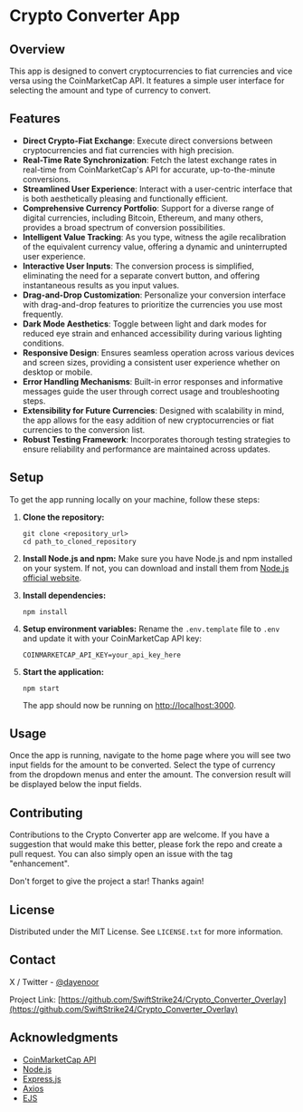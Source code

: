 # Crypto Converter App

## Overview

This app is designed to convert cryptocurrencies to fiat currencies and vice versa using the CoinMarketCap API. It features a simple user interface for selecting the amount and type of currency to convert.

## Features

- **Direct Crypto-Fiat Exchange**: Execute direct conversions between cryptocurrencies and fiat currencies with high precision.
- **Real-Time Rate Synchronization**: Fetch the latest exchange rates in real-time from CoinMarketCap's API for accurate, up-to-the-minute conversions.
- **Streamlined User Experience**: Interact with a user-centric interface that is both aesthetically pleasing and functionally efficient.
- **Comprehensive Currency Portfolio**: Support for a diverse range of digital currencies, including Bitcoin, Ethereum, and many others, provides a broad spectrum of conversion possibilities.
- **Intelligent Value Tracking**: As you type, witness the agile recalibration of the equivalent currency value, offering a dynamic and uninterrupted user experience.
- **Interactive User Inputs**: The conversion process is simplified, eliminating the need for a separate convert button, and offering instantaneous results as you input values.
- **Drag-and-Drop Customization**: Personalize your conversion interface with drag-and-drop features to prioritize the currencies you use most frequently.
- **Dark Mode Aesthetics**: Toggle between light and dark modes for reduced eye strain and enhanced accessibility during various lighting conditions.
- **Responsive Design**: Ensures seamless operation across various devices and screen sizes, providing a consistent user experience whether on desktop or mobile.
- **Error Handling Mechanisms**: Built-in error responses and informative messages guide the user through correct usage and troubleshooting steps.
- **Extensibility for Future Currencies**: Designed with scalability in mind, the app allows for the easy addition of new cryptocurrencies or fiat currencies to the conversion list.
- **Robust Testing Framework**: Incorporates thorough testing strategies to ensure reliability and performance are maintained across updates.


## Setup

To get the app running locally on your machine, follow these steps:

1. **Clone the repository:**
    ```
    git clone <repository_url>
    cd path_to_cloned_repository
    ```

2. **Install Node.js and npm:**
    Make sure you have Node.js and npm installed on your system. If not, you can download and install them from [Node.js official website](https://nodejs.org/).

3. **Install dependencies:**
    ```
    npm install
    ```

4. **Setup environment variables:**
    Rename the `.env.template` file to `.env` and update it with your CoinMarketCap API key:
    ```
    COINMARKETCAP_API_KEY=your_api_key_here
    ```

5. **Start the application:**
    ```
    npm start
    ```
    The app should now be running on [http://localhost:3000](http://localhost:3000).

## Usage

Once the app is running, navigate to the home page where you will see two input fields for the amount to be converted. Select the type of currency from the dropdown menus and enter the amount. The conversion result will be displayed below the input fields.

## Contributing

Contributions to the Crypto Converter app are welcome. If you have a suggestion that would make this better, please fork the repo and create a pull request. You can also simply open an issue with the tag "enhancement".

Don't forget to give the project a star! Thanks again!

## License

Distributed under the MIT License. See `LICENSE.txt` for more information.

## Contact

X / Twitter - [@dayenoor](https://twitter.com/dayenoor)

Project Link: [https://github.com/SwiftStrike24/Crypto_Converter_Overlay](https://github.com/SwiftStrike24/Crypto_Converter_Overlay)

## Acknowledgments

- [CoinMarketCap API](https://coinmarketcap.com/api/)
- [Node.js](https://nodejs.org/)
- [Express.js](https://expressjs.com/)
- [Axios](https://github.com/axios/axios)
- [EJS](https://ejs.co/)
